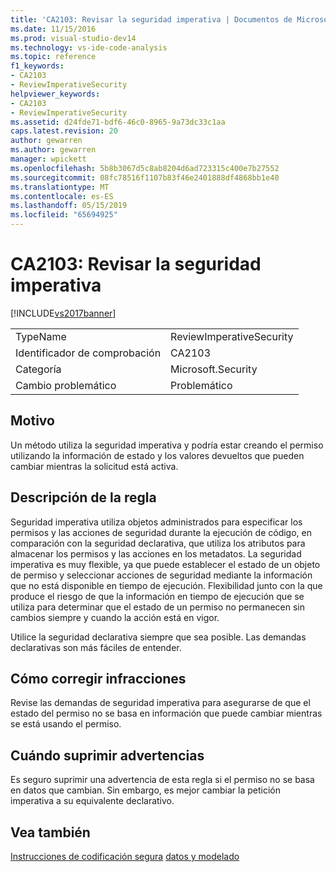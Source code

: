 ```yaml
---
title: 'CA2103: Revisar la seguridad imperativa | Documentos de Microsoft'
ms.date: 11/15/2016
ms.prod: visual-studio-dev14
ms.technology: vs-ide-code-analysis
ms.topic: reference
f1_keywords:
- CA2103
- ReviewImperativeSecurity
helpviewer_keywords:
- CA2103
- ReviewImperativeSecurity
ms.assetid: d24fde71-bdf6-46c0-8965-9a73dc33c1aa
caps.latest.revision: 20
author: gewarren
ms.author: gewarren
manager: wpickett
ms.openlocfilehash: 5b8b3067d5c8ab8204d6ad723315c400e7b27552
ms.sourcegitcommit: 08fc78516f1107b83f46e2401888df4868bb1e40
ms.translationtype: MT
ms.contentlocale: es-ES
ms.lasthandoff: 05/15/2019
ms.locfileid: "65694925"
---
```

# <a name="ca2103-review-imperative-security"></a>CA2103: Revisar la seguridad imperativa
[!INCLUDE[vs2017banner](../includes/vs2017banner.md)]

|||
|-|-|
|TypeName|ReviewImperativeSecurity|
|Identificador de comprobación|CA2103|
|Categoría|Microsoft.Security|
|Cambio problemático|Problemático|

## <a name="cause"></a>Motivo
 Un método utiliza la seguridad imperativa y podría estar creando el permiso utilizando la información de estado y los valores devueltos que pueden cambiar mientras la solicitud está activa.

## <a name="rule-description"></a>Descripción de la regla
 Seguridad imperativa utiliza objetos administrados para especificar los permisos y las acciones de seguridad durante la ejecución de código, en comparación con la seguridad declarativa, que utiliza los atributos para almacenar los permisos y las acciones en los metadatos. La seguridad imperativa es muy flexible, ya que puede establecer el estado de un objeto de permiso y seleccionar acciones de seguridad mediante la información que no está disponible en tiempo de ejecución. Flexibilidad junto con la que produce el riesgo de que la información en tiempo de ejecución que se utiliza para determinar que el estado de un permiso no permanecen sin cambios siempre y cuando la acción está en vigor.

 Utilice la seguridad declarativa siempre que sea posible. Las demandas declarativas son más fáciles de entender.

## <a name="how-to-fix-violations"></a>Cómo corregir infracciones
 Revise las demandas de seguridad imperativa para asegurarse de que el estado del permiso no se basa en información que puede cambiar mientras se está usando el permiso.

## <a name="when-to-suppress-warnings"></a>Cuándo suprimir advertencias
 Es seguro suprimir una advertencia de esta regla si el permiso no se basa en datos que cambian. Sin embargo, es mejor cambiar la petición imperativa a su equivalente declarativo.

## <a name="see-also"></a>Vea también
 [Instrucciones de codificación segura](https://msdn.microsoft.com/library/4f882d94-262b-4494-b0a6-ba9ba1f5f177) [datos y modelado](https://msdn.microsoft.com/library/8c37635d-e2c1-4b64-a258-61d9e87405e6)
